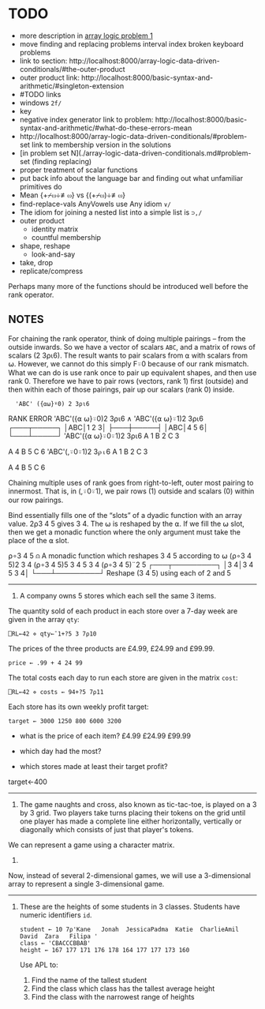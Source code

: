 # TODO
- more description in [array logic problem 1](./array-logic-data-driven-conditionals.md#problem-set)
- move finding and replacing problems interval index broken keyboard problems
- link to section: http://localhost:8000/array-logic-data-driven-conditionals/#the-outer-product
- outer product link: http://localhost:8000/basic-syntax-and-arithmetic/#singleton-extension
- #TODO links
- windows `2f/`
- key
- negative index generator link to problem: http://localhost:8000/basic-syntax-and-arithmetic/#what-do-these-errors-mean
- http://localhost:8000/array-logic-data-driven-conditionals/#problem-set link to membership version in the solutions
- [in problem set N](./array-logic-data-driven-conditionals.md#problem-set (finding replacing)
- proper treatment of scalar functions
- put back info about the language bar and finding out what unfamiliar primitives do
- Mean {+⌿⍵÷≢⍵} vs {(+⌿⍵)÷≢⍵}
- find-replace-vals AnyVowels use Any idiom `∨/`
- The idiom for joining a nested list into a simple list is `⊃,/`
- outer product
	- identity matrix
	- countful membership
- shape, reshape
	- look-and-say
- take, drop
- replicate/compress

Perhaps many more of the functions should be introduced well before the rank operator.

## NOTES
For chaining the rank operator, think of doing multiple pairings – from the outside inwards. So we have a vector of scalars `ABC`, and a matrix of rows of scalars (2 3⍴⍳6). The result wants to pair scalars from ⍺ with scalars from ⍵. However, we cannot do this simply F⍤0 because of our rank mismatch. What we can do is use rank once to pair up equivalent shapes, and then use rank 0. Therefore we have to pair rows (vectors, rank 1) first (outside) and then within each of those pairings, pair up our scalars (rank 0) inside.

      'ABC' ({⍺⍵}⍤0) 2 3⍴⍳6
RANK ERROR
      'ABC'({⍺ ⍵}⍤0)2 3⍴⍳6
           ∧
      'ABC'({⍺ ⍵}⍤1)2 3⍴⍳6
┌───┬─────┐
│ABC│1 2 3│
├───┼─────┤
│ABC│4 5 6│
└───┴─────┘
      'ABC'({⍺ ⍵}⍤0⍤1)2 3⍴⍳6
A 1
B 2
C 3

A 4
B 5
C 6
      'ABC'(,⍤0⍤1)2 3⍴⍳6
A 1
B 2
C 3

A 4
B 5
C 6

Chaining multiple uses of rank goes from right-to-left, outer most pairing to innermost. That is, in (,⍤0⍤1), we pair rows (1) outside and scalars (0) within our row pairings.

Bind essentially fills one of the “slots” of a dyadic function with an array value. 2⍴3 4 5 gives 3 4. The ⍵ is reshaped by the ⍺. If we fill the ⍵ slot, then we get a monadic function where the only argument must take the place of the ⍺ slot.

⍴∘3 4 5  ⍝ A monadic function which reshapes 3 4 5 according to ⍵
      (⍴∘3 4 5)2
3 4
      (⍴∘3 4 5)5
3 4 5 3 4
      (⍴∘3 4 5)¨2 5
┌───┬─────────┐
│3 4│3 4 5 3 4│
└───┴─────────┘
Reshape (3 4 5) using each of 2 and 5

---

1. A company owns 5 stores which each sell the same 3 items.

The quantity sold of each product in each store over a 7-day week are given in the array `qty`:

```APL
⎕RL←42 ⋄ qty←¯1+?5 3 7⍴10
```

The prices of the three products are £4.99, £24.99 and £99.99.

```APL
price ← .99 + 4 24 99
```

The total costs each day to run each store are given in the matrix `cost`:

```APL
⎕RL←42 ⋄ costs ← 94+?5 7⍴11
```

Each store has its own weekly profit target:

```APL
target ← 3000 1250 800 6000 3200
```

- what is the price of each item?
£4.99 £24.99 £99.99

- which day had the most?
- which stores made at least their target profit?

target←400

--------

1. The game naughts and cross, also known as tic-tac-toe, is played on a 3 by 3 grid. Two players take turns placing their tokens on the grid until one player has made a complete line either horizontally, vertically or diagonally which consists of just that player's tokens.

We can represent a game using a character matrix. 

1. 

Now, instead of several 2-dimensional games, we will use a 3-dimensional array to represent a single 3-dimensional game.

--------

1. These are the heights of some students in 3 classes. Students have numeric identifiers `id`.
	```APL
	student ← 10 7⍴'Kane   Jonah  JessicaPadma  Katie  CharlieAmil   David  Zara   Filipa '
	class ← 'CBACCCBBAB'
	height ← 167 177 171 176 178 164 177 177 173 160
	```

	Use APL to:

	1. Find the name of the tallest student
	1. Find the class which class has the tallest average height
	1. Find the class with the narrowest range of heights